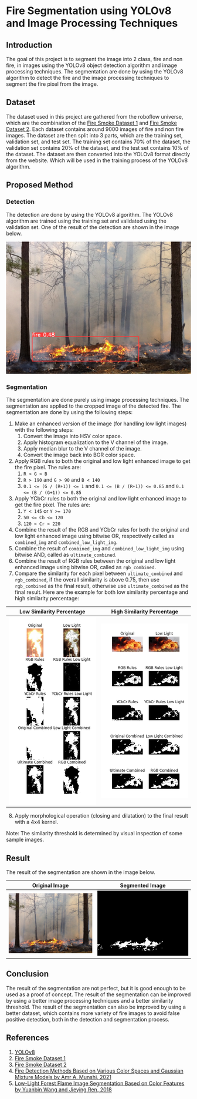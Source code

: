 # Fire Segmentation using YOLOv8 and Image Processing Techniques

## Introduction

The goal of this project is to segment the image into 2 class, fire and non fire, in images using the YOLOv8 object detection algorithm and image processing techniques. The segmentation are done by using the YOLOv8 algorithm to detect the fire and the image processing techniques to segment the fire pixel from the image.

## Dataset

The dataset used in this project are gathered from the roboflow universe, which are the combination of the [Fire Smoke Dataset 1](https://universe.roboflow.com/buitems-ycaeh/fire-smoke-datasets/dataset/1) and [Fire Smoke Dataset 2](https://universe.roboflow.com/latifa-sassi-zqgnz/fire-smoke-mx4z8/dataset/1). Each dataset contains around 9000 images of fire and non fire images. The dataset are then split into 3 parts, which are the training set, validation set, and test set. The training set contains 70% of the dataset, the validation set contains 20% of the dataset, and the test set contains 10% of the dataset. The dataset are then converted into the YOLOv8 format directly from the website. Which will be used in the training process of the YOLOv8 algorithm.

## Proposed Method

### Detection

The detection are done by using the YOLOv8 algorithm. The YOLOv8 algorithm are trained using the training set and validated using the validation set. One of the result of the detection are shown in the image below.

![Detection Result](./output/detected.jpg)

### Segmentation

The segmentation are done purely using image processing techniques. The segmentation are applied to the cropped image of the detected fire. The segmentation are done by using the following steps:

1. Make an enhanced version of the image (for handling low light images) with the following steps:
   1. Convert the image into HSV color space.
   2. Apply histogram equalization to the V channel of the image.
   3. Apply median blur to the V channel of the image.
   4. Convert the image back into BGR color space.
2. Apply RGB rules to both the original and low light enhanced image to get the fire pixel. The rules are:
   1. `R > G > B`
   2. `R > 190` and `G > 90` and `B < 140`
   3. `0.1 <= (G / (R+1)) <= 1` and `0.1 <= (B / (R+1)) <= 0.85` and `0.1 <= (B / (G+1)) <= 0.85`
3. Apply YCbCr rules to both the original and low light enhanced image to get the fire pixel. The rules are:
   1. `Y < 145` or `Y >= 170`
   2. `50 <= Cb <= 120`
   3. `120 < Cr < 220`
4. Combine the result of the RGB and YCbCr rules for both the original and low light enhanced image using bitwise OR, respectively called as `combined_img` and `combined_low_light_img`.
5. Combine the result of `combined_img` and `combined_low_light_img` using bitwise AND, called as `ultimate_combined`.
6. Combine the result of RGB rules between the original and low light enhanced image using bitwise OR, called as `rgb_combined`.
7. Compare the similarity for each pixel between `ultimate_combined` and `rgb_combined`, if the overall similarity is above 0.75, then use `rgb_combined` as the final result, otherwise use `ultimate_combined` as the final result. Here are the example for both low similarity percentage and high similarity percentage:

|                 Low Similarity Percentage                 |                 High Similarity Percentage                  |
| :-------------------------------------------------------: | :---------------------------------------------------------: |
| ![Low Similarity Percentage](./output/low_percentage.png) | ![High Similarity Percentage](./output/high_percentage.png) |

8. Apply morphological operation (closing and dilatation) to the final result with a 4x4 kernel.

Note: The similarity threshold is determined by visual inspection of some sample images.

## Result

The result of the segmentation are shown in the image below.

|              Original Image              |             Segmented Image             |
| :--------------------------------------: | :-------------------------------------: |
| ![Original Image](./output/original.jpg) | ![Segmented Image](./output/binary.jpg) |

## Conclusion

The result of the segmentation are not perfect, but it is good enough to be used as a proof of concept. The result of the segmentation can be improved by using a better image processing techniques and a better similarity threshold. The result of the segmentation can also be improved by using a better dataset, which contains more variety of fire images to avoid false positive detection, both in the detection and segmentation process.

## References

1. [YOLOv8](https://ultralytics.com/yolov8)
2. [Fire Smoke Dataset 1](https://universe.roboflow.com/buitems-ycaeh/fire-smoke-datasets/dataset/1)
3. [Fire Smoke Dataset 2](https://universe.roboflow.com/latifa-sassi-zqgnz/fire-smoke-mx4z8/dataset/1)
4. [Fire Detection Methods Based on Various Color Spaces and Gaussian Mixture Models by Amr A. Munshi, 2021](http://www.astrj.com/pdf-138924-67827?filename=Fire%20Detection%20Methods.pdf)
5. [Low-Light Forest Flame Image Segmentation Based on Color Features by Yuanbin Wang and Jieying Ren, 2018](https://iopscience.iop.org/article/10.1088/1742-6596/1069/1/012165/pdf)
